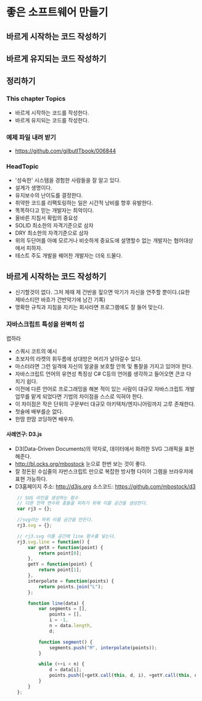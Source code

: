 # 좋은 소프트웨어 만들기
## 바르게 시작하는 코드 작성하기
## 바르게 유지되는 코드 작성하기
## 정리하기

### This chapter Topics
- 바르게 시작하는 코드를 작성한다.
- 바르게 유지되는 코드를 작성한다.

### 예제 파일 내려 받기
- https://github.com/gilbutITbook/006844

### HeadTopic
- '성숙한' 시스템을 경험한 사람들을 잘 알고 있다.
- 설계가 생명이다.
- 유지보수의 난이도를 결정한다.
- 취약한 코드를 리팩토링하는 일은 시간적 낭비를 향후 유발한다.
- 똑똑하다고 믿는 개발자는 최악이다.
- 올바른 지침서 확립의 중요성
- SOLID 최소한의 자격기준으로 삼자
- DRY 최소한의 자격기준으로 삼자
- 위의 두단어를 아예 모르거나 비슷하게 중요도에 설명할수 없는 개발자는 협어대상에서 피하자.
- 테스트 주도 개발을 꿰어찬 개발자는 더욱 드물다.

## 바르게 시작하는 코드 작성하기
- 신기할것이 없다. 그저 제때 제 건반을 짚으면 악기가 자신을 연주할 뿐이다.(요한 제바스티안 바흐가 건반악기에 남긴 기록)
- 명확한 규칙과 지침을 지키는 회사라면 프로그램에도 잘 들어 맞는다.

### 자바스크립트 특성을 완벽히 섭
렵하라
- 스쿼시 코트의 예시
- 초보자의 라켓의 휘두름에 상대방은 머리가 날아갈수 있다.
- 마스터라면 그런 일격에 자신의 얼굴을 보호할 안목 및 통찰을 가지고 있어야 한다.
- 자바스크립트 언어의 유연성 특징상 C# C등의 언어를 생각하고 들어오면 큰코 다치기 쉽다.
- 이전에 다른 언어로 프로그래밍을 해본 적이 있는 사람이 대규모 자바스크립트 개발 업무를 맡게 되었다면 기법의 차이점을 스스로 익혀야 한다.
- 이 차이점은 작은 단위의 구문부터 대규모 아키텍처/엔지니어링까지 고루 존재한다.
- 첫술에 배부를순 없다.
- 한땀 한땀 코딩하면 배우자.

#### 사례연구: D3.js
- D3(Data-Driven Documents)의 약자로, 데이터에서 화려한 SVG 그래픽을 표현해준다.
- http://bl.ocks.org/mbostock 눈으로 한번 보는 것이 좋다.
- 잘 정돈된 수십줄의 자반스크립트 만으로 복잡한 방사형 다이어 그램을 브라우저에 표현 가능하다.
- D3홈페이지 주소: http://d3js.org 소스코드: https://github.com/mbostock/d3

```javascript
    // SVG 라인을 생성하는 함수
    // 다른 전역 변수와 충돌을 피하기 위해 이름 공간을 생성한다.
    var rj3 = {};

    //svg라는 하위 이름 공간을 만든다.
    rj3.svg = {};

    // rj3.svg 이름 공간에 line 함수를 넣는다.
    rj3.svg.line = function() {
        var getX = function(point) {
            return point[0];
        },
        getY = function(point) {
            return point[1];
        },
        interpolate = function(points) {
            return points.join("L");
        };

        function line(data) {
            var segments = [],
                points = [],
                i = -1,
                n = data.length,
                d;

            function segment() {
                segments.push("M", interpolate(points));
            }

            while (++i < n) {
                d = data[i];
                points.push([+getX.call(this, d, i), +getY.call(this, d, i)]);
            }
        }
    };
```
